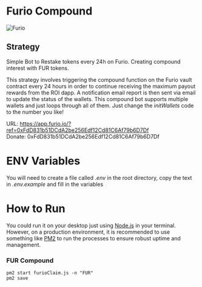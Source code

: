 # Furio Compound
![Furio](https://www.furio.io/file/2022/04/Social-Share-Image.jpg)


## Strategy 
Simple Bot to Restake tokens every 24h on Furio. Creating compound interest with FUR tokens. 

This strategy involves triggering the compound function on the Furio vault contract every 24 hours in order to continue receiving the maximum payout rewards from the ROI dapp. A notification email report is then sent via email to update the status of the wallets. This compound bot supports multiple wallets and just loops through all of them. Just change the *initWallets* code to the number you like!  

URL: https://app.furio.io/?ref=0xFdD831b51DCdA2be256Edf12Cd81C6Af79b6D7Df \
Donate: 0xFdD831b51DCdA2be256Edf12Cd81C6Af79b6D7Df

# ENV Variables 
You will need to create a file called *.env* in the root directory, copy the text in *.env.example* and fill in the variables 


# How to Run 
You could run it on your desktop just using [Node.js](https://github.com/nodejs/node) in your terminal. However, on a production environment, it is recommended to use something like [PM2](https://github.com/Unitech/pm2) to run the processes to ensure robust uptime and management. 

### FUR Compound
```
pm2 start furioClaim.js -n "FUR"
pm2 save

```
